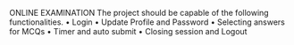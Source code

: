 ONLINE EXAMINATION
The project should be capable of the following functionalities.
• Login
• Update Profile and Password
• Selecting answers for MCQs
• Timer and auto submit
• Closing session and Logout

